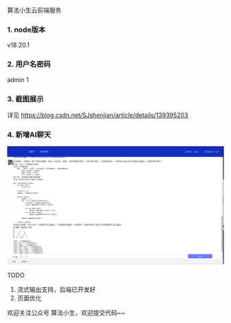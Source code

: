 算法小生云前端服务

### 1. node版本

v18.20.1

### 2. 用户名密码

admin 1


### 3. 截图展示

详见 https://blog.csdn.net/SJshenjian/article/details/139395203

### 4. 新增AI聊天

![img.png](pic/img.png)

TODO
1. 流式输出支持，后端已开发好
2. 页面优化

欢迎关注公众号 算法小生，欢迎提交代码~~


